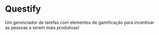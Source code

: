 # Questify
Um gerenciador de tarefas com elementos de gamificação para incentivar as pessoas a serem mais produtivas!
